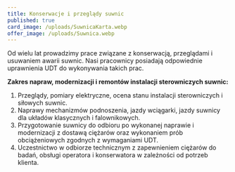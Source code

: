 ```yaml
---
title: Konserwacje i przeglądy suwnic
published: true
card_image: /uploads/SuwnicaKarta.webp
offer_image: /uploads/Suwnica.webp
---
```

Od wielu lat prowadzimy prace związane z konserwacją, przeglądami i usuwaniem awarii suwnic. Nasi pracownicy posiadają odpowiednie uprawnienia UDT do wykonywania takich prac.

**Zakres napraw, modernizacji i remontów instalacji sterowniczych suwnic:**

1. Przeglądy, pomiary elektryczne, ocena stanu instalacji sterowniczych i siłowych suwnic.
2. Naprawy mechanizmów podnoszenia, jazdy wciągarki, jazdy suwnicy dla układów klasycznych i falownikowych.
3. Przygotowanie suwnicy do odbioru po wykonanej naprawie i modernizacji z dostawą ciężarów oraz wykonaniem prób obciążeniowych zgodnych z wymaganiami UDT.
4. Uczestnictwo w odbiorze technicznym z zapewnieniem ciężarów do badań, obsługi operatora i konserwatora w zależności od potrzeb klienta.